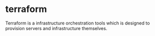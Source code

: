 # terraform
Terraform is a infrastructure orchestration tools which is designed to provision servers and infrastructure themselves.
